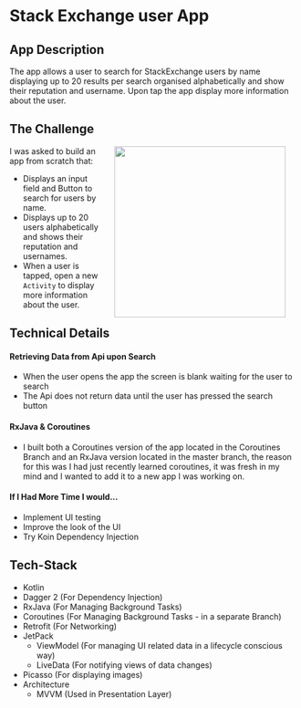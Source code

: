# Stack Exchange user App

## App Description

The app allows a user to search for StackExchange users by name displaying up to 20 results per search organised alphabetically and show their reputation and username. Upon tap the app display more information about the user.

## The Challenge
<img src="https://media.giphy.com/media/bOsSDOGRQ2foUjzydd/giphy.gif" width="300" align="right" hspace="20">
I was asked to build an app from scratch that:

- Displays an input field and Button to search for users by name.
- Displays up to 20 users alphabetically and shows their reputation and usernames.
- When a user is tapped, open a new `Activity` to display more information about the user.



## Technical Details

#### Retrieving Data from Api upon Search

- When the user opens the app the screen is blank waiting for the user to search
- The Api does not return data until the user has pressed the search button


#### RxJava & Coroutines

- I built both a Coroutines version of the app located in the Coroutines Branch and an RxJava version located in the master branch, the reason for this was I had just recently learned coroutines, it was fresh in my mind and I wanted to add it to a new app I was working on.


#### If I Had More Time I would...

- Implement UI testing
- Improve the look of the UI
- Try Koin Dependency Injection 

## Tech-Stack
- Kotlin
- Dagger 2 (For Dependency Injection)
- RxJava (For Managing Background Tasks)
- Coroutines (For Managing Background Tasks - in a separate Branch)
- Retrofit (For Networking)
- JetPack
    - ViewModel (For managing UI related data in a lifecycle conscious way)
    - LiveData (For notifying views of data changes)
- Picasso (For displaying images)
- Architecture
    - MVVM (Used in Presentation Layer)

